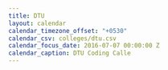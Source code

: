 ```yaml
---
title: DTU
layout: calendar
calendar_timezone_offset: "+0530"
calendar_csv: colleges/dtu.csv
calendar_focus_date: 2016-07-07 00:00:00 Z
calendar_caption: DTU Coding Calle
---
```


